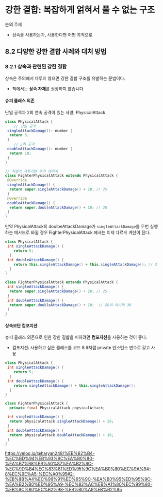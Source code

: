 # 강한 결합: 복잡하게 얽혀서 풀 수 없는 구조

논의 주제

- 상속을 사용하는가, 사용한다면 어떤 목적으로

## 8.2 다양한 강한 결합 사례와 대처 방법

### 8.2.1 상속과 관련된 강한 결합

상속은 주의해서 다루지 않으면 강한 결합 구조를 유발하는 문법이다.

- 책에서는 **상속 자체**를 권장하지 않습니다

#### 슈퍼 클래스 의존

단일 공격과 2회 연속 공격이 있는 사양, PhysicalAttack

```java
class PhysicalAttack {
    // 단일 공격
 singleAttackDamage(): number {
  return 5; 
 }
    // 2회 공격
 doubleAttackDamage(): number { 
  return 10;
 }
}

// 직업이 격투가면 추가 데미지
class FighterPhysicalAttack extends PhysicalAttack {
 @Override
 singleAttackDamage() {
  return super.singleAttackDamage() + 20; // 25
 }
 @Override
 doubleAttackDamage() {
  return super.doubleAttackDamage() + 10; // 20
 }
}
```

만약 PhysicalAttack의 doulbeAttackDamage가 `singleAttackDamage`를 두번 실행하는 메서드로 바뀔 경우 FighterPhysicalAttack 에서는 이제 다르게 계산이 된다.

```java
class PhysicalAttack {
 int singleAttackDamage() { 
    return 5; 
  }
 int doubleAttackDamage() { 
    return this.singleAttackDamage() + this.singleAttackDamage(); // 2번 공격하는 방식
  }
}

class FighterPhysicalAttack extends PhysicalAttack {
 int singleAttackDamage() {
  return super.singleAttackDamage() + 20; // 25
 }
 int doubleAttackDamage() {
  return super.doubleAttackDamage() + 10;  // 20이 아니라 30
 }
}
```

#### 상속보단 컴포지션

슈퍼 클래스 의존으로 인한 강한 결합을 피하려면 **컴포지션**을 사용하는 것이 좋다.

- 컴포지션: 사용하고 싶은 클래스를 코드 8.9처럼 private 인스턴스 변수로 갖고 사용

```java
class PhysicalAttack {
 int singleAttackDamage() { 
    return 5;
  }
 int doubleAttackDamage() { 
    return singleAttackDamage() + this.singleAttackDamage();
  }
}

class FighterPhysicalAttack {
  private final PhysicalAttack physicalAttack;

 int singleAttackDamage() { 
  return physicalAttack.singleAttackDamage() + 20;
 }
 int doubleAttackDamage() { 
  return physicalAttack.doubleAttackDamage() + 10;
 }
}
```

<https://velog.io/@haryan248/%EB%82%B4-%EC%BD%94%EB%93%9C%EA%B0%80-%EA%B7%B8%EB%A0%87%EA%B2%8C-%EC%9D%B4%EC%83%81%ED%95%9C%EA%B0%80%EC%9A%94-8%EC%9E%A5-%EC%A0%95#2-%EB%8B%A4%EC%96%91%ED%95%9C-%EA%B0%95%ED%95%9C-%EA%B2%B0%ED%95%A9-%EC%82%AC%EB%A1%80%EC%99%80-%EB%8C%80%EC%B2%98-%EB%B0%A9%EB%B2%95>
